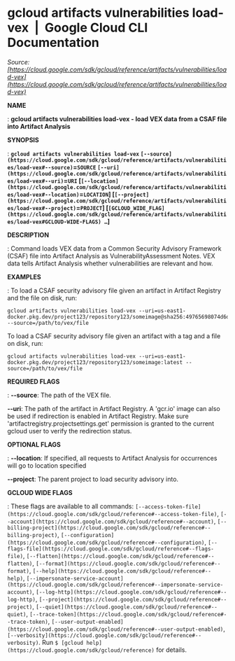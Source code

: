 # gcloud artifacts vulnerabilities load-vex  |  Google Cloud CLI Documentation

*Source: [https://cloud.google.com/sdk/gcloud/reference/artifacts/vulnerabilities/load-vex](https://cloud.google.com/sdk/gcloud/reference/artifacts/vulnerabilities/load-vex)*

**NAME**

: **gcloud artifacts vulnerabilities load-vex - load VEX data from a CSAF file into Artifact Analysis**

**SYNOPSIS**

: **`gcloud artifacts vulnerabilities load-vex` `[--source](https://cloud.google.com/sdk/gcloud/reference/artifacts/vulnerabilities/load-vex#--source)`=`SOURCE` `[--uri](https://cloud.google.com/sdk/gcloud/reference/artifacts/vulnerabilities/load-vex#--uri)`=`URI` [`[--location](https://cloud.google.com/sdk/gcloud/reference/artifacts/vulnerabilities/load-vex#--location)`=`LOCATION`] [`[--project](https://cloud.google.com/sdk/gcloud/reference/artifacts/vulnerabilities/load-vex#--project)`=`PROJECT`] [`[GCLOUD_WIDE_FLAG](https://cloud.google.com/sdk/gcloud/reference/artifacts/vulnerabilities/load-vex#GCLOUD-WIDE-FLAGS) …`]**

**DESCRIPTION**

: Command loads VEX data from a Common Security Advisory Framework (CSAF) file
into Artifact Analysis as VulnerabilityAssessment Notes. VEX data tells Artifact
Analysis whether vulnerabilities are relevant and how.

**EXAMPLES**

: To load a CSAF security advisory file given an artifact in Artifact Registry and
the file on disk, run:

```
gcloud artifacts vulnerabilities load-vex --uri=us-east1-docker.pkg.dev/project123/repository123/someimage@sha256:49765698074d6d7baa82f --source=/path/to/vex/file
```

To load a CSAF security advisory file given an artifact with a tag and a file on
disk, run:

```
gcloud artifacts vulnerabilities load-vex --uri=us-east1-docker.pkg.dev/project123/repository123/someimage:latest --source=/path/to/vex/file
```

**REQUIRED FLAGS**

: **--source**:
The path of the VEX file.

**--uri**:
The path of the artifact in Artifact Registry. A 'gcr.io' image can also be used
if redirection is enabled in Artifact Registry. Make sure
'artifactregistry.projectsettings.get' permission is granted to the current
gcloud user to verify the redirection status.

**OPTIONAL FLAGS**

: **--location**:
If specified, all requests to Artifact Analysis for occurrences will go to
location specified

**--project**:
The parent project to load security advisory into.

**GCLOUD WIDE FLAGS**

: These flags are available to all commands: `[--access-token-file](https://cloud.google.com/sdk/gcloud/reference#--access-token-file)`,
`[--account](https://cloud.google.com/sdk/gcloud/reference#--account)`, `[--billing-project](https://cloud.google.com/sdk/gcloud/reference#--billing-project)`,
`[--configuration](https://cloud.google.com/sdk/gcloud/reference#--configuration)`,
`[--flags-file](https://cloud.google.com/sdk/gcloud/reference#--flags-file)`,
`[--flatten](https://cloud.google.com/sdk/gcloud/reference#--flatten)`, `[--format](https://cloud.google.com/sdk/gcloud/reference#--format)`, `[--help](https://cloud.google.com/sdk/gcloud/reference#--help)`, `[--impersonate-service-account](https://cloud.google.com/sdk/gcloud/reference#--impersonate-service-account)`,
`[--log-http](https://cloud.google.com/sdk/gcloud/reference#--log-http)`,
`[--project](https://cloud.google.com/sdk/gcloud/reference#--project)`, `[--quiet](https://cloud.google.com/sdk/gcloud/reference#--quiet)`, `[--trace-token](https://cloud.google.com/sdk/gcloud/reference#--trace-token)`, `[--user-output-enabled](https://cloud.google.com/sdk/gcloud/reference#--user-output-enabled)`,
`[--verbosity](https://cloud.google.com/sdk/gcloud/reference#--verbosity)`.
Run `$ [gcloud help](https://cloud.google.com/sdk/gcloud/reference)` for details.